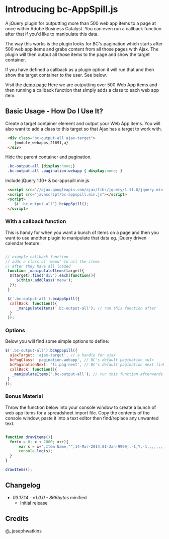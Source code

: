 # Introducing bc-AppSpill.js
A jQuery plugin for outputting more than 500 web app items to a page at once within Adobe Business Catalyst. You can even run a callback function after that if you'd like to manipulate this data.

The way this works is the plugin looks for BC's pagination which starts after 500 web app items and grabs content from all those pages with Ajax. The plugin will then output all those items to the page and show the target container. 

If you have defined a callback as a plugin option it will run that and then show the target container to the user. See below.

Visit the [demo page](http://bit.ly/1iX7FXH) Here we are outputting over 500 Web App items and then running a callback function that simply adds a class to each web app item.

## Basic Usage - How Do I Use It?
Create a target container element and output your Web App items. You will also want to add a class to this target so that Ajax has a target to work with.

```html
 <div class="bc-output-all ajax-target">
	{module_webapps,21691,a}
 </div>
```

Hide the parent container and pagination.
```css
 .bc-output-all {display:none;}
 .bc-output-all .pagination.webapp { display:none; }
```

Include jQuery 1.10+ &amp; bc-appspill.min.js

```html
 <script src="//ajax.googleapis.com/ajax/libs/jquery/1.11.0/jquery.min.js"></script>
 <script src="javascript/bc-appspill.min.js"></script>
 <script>
    $('.bc-output-all').bcAppSpill();
 </script>
```

### With a callback function
This is handy for when you want a bunch of items on a page and then you want to use another plugin to manipulate that data eg. jQuery driven calendar feature.

```javascript

// example callback function
// adds a class of 'meow' to all the items
// after they have all loaded
 function _manipulateItems(target){
  $(target).find('div').each(function(){
	 $(this).addClass('meow');
  }); 
 }

 $('.bc-output-all').bcAppSpill({
  callBack: function(){
	 _manipulateItems('.bc-output-all'); // run this function after
  }
 });

```

### Options
Below you will find some simple options to define:

```javascript
$('.bc-output-all').bcAppSpill({
  ajaxTarget: 'ajax-target', // a handle for ajax
  bcPagClass: 'pagination.webapp', // BC's default pagination <ul>
  bcPaginationNext: 'li.pag-next', // BC's default pagination next link 
  callBack: function(){
   _manipulateItems('.bc-output-all'); // run this function afterwards
 }
});
```

### Bonus Material
Throw the function below into your console window to create a bunch of web app items for a spreadsheet import file. Copy the contents of the console window, paste it into a text editor then find/replace any unwanted text.

```javascript

function drawItems(){
  for(x = 0; x < 2000; x++){
	  var s = x+',Item Name,"",14-Mar-2014,01-Jan-9999,,-1,Y,-1,,,,,,,'
	  console.log(s);
  }
}

drawItems();

```


## Changelog
* _03.17.14 - v1.0.0 - 866bytes_ minified
	* Initial release

## Credits
@_josephwatkins